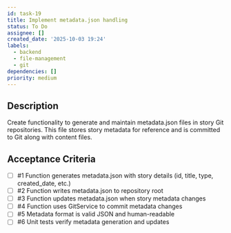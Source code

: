 ```yaml
---
id: task-19
title: Implement metadata.json handling
status: To Do
assignee: []
created_date: '2025-10-03 19:24'
labels:
  - backend
  - file-management
  - git
dependencies: []
priority: medium
---
```


## Description

<!-- SECTION:DESCRIPTION:BEGIN -->
Create functionality to generate and maintain metadata.json files in story Git repositories. This file stores story metadata for reference and is committed to Git along with content files.
<!-- SECTION:DESCRIPTION:END -->

## Acceptance Criteria
<!-- AC:BEGIN -->
- [ ] #1 Function generates metadata.json with story details (id, title, type, created_date, etc.)
- [ ] #2 Function writes metadata.json to repository root
- [ ] #3 Function updates metadata.json when story metadata changes
- [ ] #4 Function uses GitService to commit metadata changes
- [ ] #5 Metadata format is valid JSON and human-readable
- [ ] #6 Unit tests verify metadata generation and updates
<!-- AC:END -->
